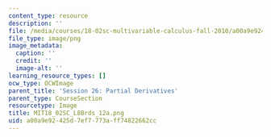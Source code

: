 ```yaml
---
content_type: resource
description: ''
file: /media/courses/18-02sc-multivariable-calculus-fall-2010/a00a9e92425d7ef7773aff74822662cc_MIT18_02SC_L8Brds_12a.png
file_type: image/png
image_metadata:
  caption: ''
  credit: ''
  image-alt: ''
learning_resource_types: []
ocw_type: OCWImage
parent_title: 'Session 26: Partial Derivatives'
parent_type: CourseSection
resourcetype: Image
title: MIT18_02SC_L8Brds_12a.png
uid: a00a9e92-425d-7ef7-773a-ff74822662cc
---
```

